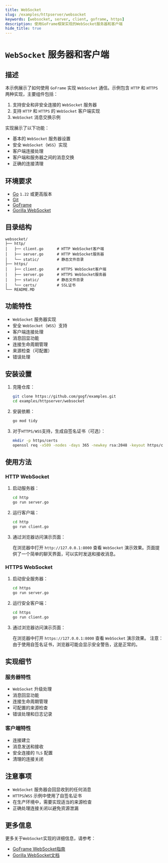 ```yaml
---
title: WebSocket
slug: /examples/httpserver/websocket
keywords: [websocket, server, client, goframe, https]
description: 使用GoFrame框架实现的WebSocket服务器和客户端
hide_title: true
---
```


# `WebSocket` 服务器和客户端

## 描述

本示例展示了如何使用 `GoFrame` 实现 `WebSocket` 通信。示例包含 `HTTP` 和 `HTTPS` 两种实现，主要组件包括：

1. 支持安全和非安全连接的 `WebSocket` 服务器
2. 支持 `HTTP` 和 `HTTPS` 的 `WebSocket` 客户端实现
3. `WebSocket` 消息交换示例

实现展示了以下功能：
- 基本的 `WebSocket` 服务器设置
- 安全 `WebSocket`（`WSS`）实现
- 客户端连接处理
- 客户端和服务器之间的消息交换
- 正确的连接清理

## 环境要求

- [Go](https://golang.org/dl/) `1.22` 或更高版本
- [Git](https://git-scm.com/downloads)
- [GoFrame](https://goframe.org)
- [Gorilla WebSocket](https://github.com/gorilla/websocket)

## 目录结构

```text
websocket/
├── http/
│   ├── client.go      # HTTP WebSocket客户端
│   ├── server.go      # HTTP WebSocket服务器
│   └── static/        # 静态文件目录
├── https/
│   ├── client.go      # HTTPS WebSocket客户端
│   ├── server.go      # HTTPS WebSocket服务器
│   ├── static/        # 静态文件目录
│   └── certs/         # SSL证书
└── README.MD
```

## 功能特性

- `WebSocket` 服务器实现
- 安全 `WebSocket`（`WSS`）支持
- 客户端连接处理
- 消息回显功能
- 连接生命周期管理
- 来源检查（可配置）
- 错误处理

## 安装设置

1. 克隆仓库：
    ```bash
    git clone https://github.com/gogf/examples.git
    cd examples/httpserver/websocket
    ```

2. 安装依赖：
    ```bash
    go mod tidy
    ```

3. 对于`HTTPS/WSS`支持，生成自签名证书（可选）：
    ```bash
    mkdir -p https/certs
    openssl req -x509 -nodes -days 365 -newkey rsa:2048 -keyout https/certs/server.key -out https/certs/server.crt
    ```

## 使用方法

### HTTP WebSocket

1. 启动服务器：
   ```bash
   cd http
   go run server.go
   ```

2. 运行客户端：
   ```bash
   cd http
   go run client.go
   ```

3. 通过浏览器访问演示页面：

   在浏览器中打开 `http://127.0.0.1:8000` 查看 `WebSocket` 演示效果。页面提供了一个简单的聊天界面，可以实时发送和接收消息。

### HTTPS WebSocket

1. 启动安全服务器：
   ```bash
   cd https
   go run server.go
   ```

2. 运行安全客户端：
   ```bash
   cd https
   go run client.go
   ```

3. 通过浏览器访问演示页面：

   在浏览器中打开 `https://127.0.0.1:8000` 查看 `WebSocket` 演示效果。
   注意：由于使用自签名证书，浏览器可能会显示安全警告，这是正常的。

## 实现细节

### 服务器特性
- `WebSocket` 升级处理
- 消息回显功能
- 连接生命周期管理
- 可配置的来源检查
- 错误处理和日志记录

### 客户端特性
- 连接建立
- 消息发送和接收
- 安全连接的 `TLS` 配置
- 清理的连接关闭

## 注意事项

- `WebSocket` 服务器会回显收到的任何消息
- `HTTPS`/`WSS` 示例中使用了自签名证书
- 在生产环境中，需要实现适当的来源检查
- 正确处理连接关闭以避免资源泄漏

## 更多信息

更多关于`WebSocket`实现的详细信息，请参考：
- [GoFrame WebSocket指南](https://goframe.org/docs/web/senior-websocket)
- [Gorilla WebSocket文档](https://github.com/gorilla/websocket)


